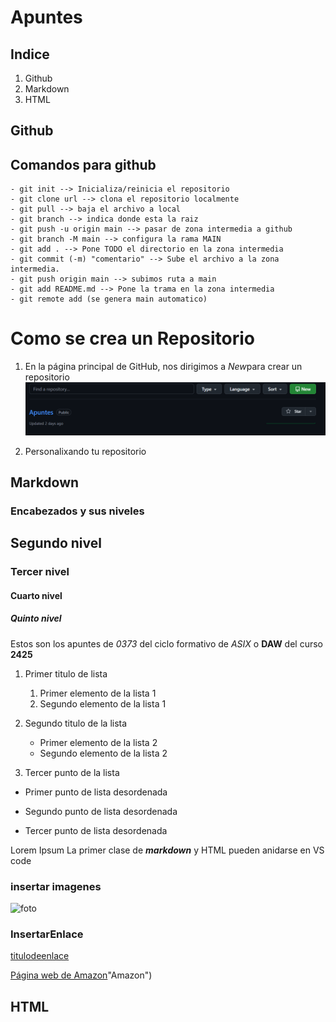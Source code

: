 # Apuntes

## Indice
<ol>
    <li a href="#github">Github</li>
    <li>Markdown</li>
    <li>HTML</li>
</ol>

## Github 

## Comandos para github

    - git init --> Inicializa/reinicia el repositorio
    - git clone url --> clona el repositorio localmente
    - git pull --> baja el archivo a local
    - git branch --> indica donde esta la raiz
    - git push -u origin main --> pasar de zona intermedia a github
    - git branch -M main --> configura la rama MAIN
    - git add . --> Pone TODO el directorio en la zona intermedia
    - git commit (-m) "comentario" --> Sube el archivo a la zona intermedia.
    - git push origin main --> subimos ruta a main
    - git add README.md --> Pone la trama en la zona intermedia 
    - git remote add (se genera main automatico)

# Como se crea un Repositorio

1. En la página principal de GitHub, nos dirigimos a *New*para crear un repositorio 
![creacion](./img/fotoa.png)


2. Personalixando tu repositorio
## Markdown

### Encabezados y sus niveles
## Segundo nivel 
### Tercer nivel 
#### Cuarto nivel
##### Quinto nivel

Estos son los apuntes de *0373* del ciclo formativo de _ASIX_ o **DAW** del curso __2425__

1. Primer titulo de lista
    1. Primer elemento de la lista 1
    2. Segundo elemento de la lista 1

2. Segundo titulo de la lista
    * Primer elemento de la lista 2
    * Segundo elemento de la lista 2
3. Tercer punto de la lista

- Primer punto de lista desordenada
* Segundo punto de lista desordenada
+ Tercer punto de lista desordenada

Lorem Ipsum
La primer clase de **_markdown_** y HTML pueden anidarse en VS code

### insertar imagenes
![foto](../0373-A3-mi_primera_pagina_HTML_AlejandroLinaresz/img/Señorconcomputador.png)
### InsertarEnlace
[titulodeenlace](URL "Titulo opcional")

[Página web de Amazon](https://amazon.com)"Amazon")

## HTML


